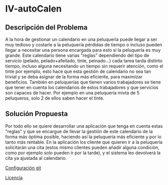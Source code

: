 # IV-autoCalen

## Descripción del Problema

A la hora de gestionar un calendario en una peluquería puede llegar a ser muy tedioso y costarle a la peluquería pérdidas de tiempo o incluso pueden llegar a necesitar una persona encargada para esto si la peluquería es muy grande. Este calendario tiene varias "reglas" dependiendo del tipo de servicio (pelado, pelado+afeitado, tinte, peinado...) cada tarea tarda distinto tiempo, incluso alguna necesitando un tiempo sin requerir atención, como el tinte por ejemplo, esto hace que esta gestión de calendario no sea tan trivial y se deba asignar de la forma más eficiente, para maximizar beneficios. También en peluquerías que tienen varios trabajadores se tiene que tener en cuenta los calendarios de estos trabajadores y que servicios son capaces de hacer. Por ejemplo en una peluquería mixta de 5 peluqueros, solo 2 de ellos saben hacer el tinte.

## Solución Propuesta

Por todo ello se quiere desarrollar una aplicación que tenga en cuenta estas "reglas" y que se encargue de llevar la gestión de este calendario de la forma más óptima posible, haciendo así la peluquería más eficiente y por lo tanto más rentable. En la aplicación los cliente que quieren ir a la peluquería solicitarán una cita (estos mismo clientes pueden añadir alguna condición, como por ejemplo solo pueden ir por la tarde), y el sistema les devolverá la cita ya ajustada al calendario.


[Configuración git](./Docs/conf.md)

[Licencia](./LICENSE)